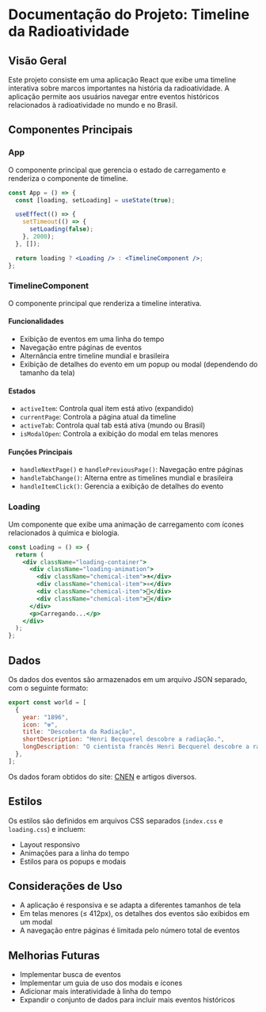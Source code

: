 # Documentação do Projeto: Timeline da Radioatividade

## Visão Geral

Este projeto consiste em uma aplicação React que exibe uma timeline interativa sobre marcos importantes na história da radioatividade. A aplicação permite aos usuários navegar entre eventos históricos relacionados à radioatividade no mundo e no Brasil.

## Componentes Principais

### App

O componente principal que gerencia o estado de carregamento e renderiza o componente de timeline.

```jsx
const App = () => {
  const [loading, setLoading] = useState(true);

  useEffect(() => {
    setTimeout(() => {
      setLoading(false);
    }, 2000); 
  }, []);

  return loading ? <Loading /> : <TimelineComponent />;
};
```


### TimelineComponent

O componente principal que renderiza a timeline interativa.

#### Funcionalidades

- Exibição de eventos em uma linha do tempo
- Navegação entre páginas de eventos
- Alternância entre timeline mundial e brasileira
- Exibição de detalhes do evento em um popup ou modal (dependendo do tamanho da tela)

#### Estados

- `activeItem`: Controla qual item está ativo (expandido)
- `currentPage`: Controla a página atual da timeline
- `activeTab`: Controla qual tab está ativa (mundo ou Brasil)
- `isModalOpen`: Controla a exibição do modal em telas menores

#### Funções Principais

- `handleNextPage()` e `handlePreviousPage()`: Navegação entre páginas
- `handleTabChange()`: Alterna entre as timelines mundial e brasileira
- `handleItemClick()`: Gerencia a exibição de detalhes do evento

### Loading

Um componente que exibe uma animação de carregamento com ícones relacionados à química e biologia.

```jsx
const Loading = () => {
  return (
    <div className="loading-container">
      <div className="loading-animation">
        <div className="chemical-item">⚗️</div>
        <div className="chemical-item">⚛️</div>
        <div className="chemical-item">🧪</div>
        <div className="chemical-item">🧬</div>
      </div>
      <p>Carregando...</p>
    </div>
  );
};
```
## Dados

Os dados dos eventos são armazenados em um arquivo JSON separado, com o seguinte formato:

```javascript
export const world = [
  {
    year: "1896",
    icon: "☢️",
    title: "Descoberta da Radiação",
    shortDescription: "Henri Becquerel descobre a radiação.",
    longDescription: "O cientista francês Henri Becquerel descobre a radiação a partir de experimentos utilizando urânio. Marie S. Curie dá o nome de radioatividade à radiação examinada por Becquerel."
  },
];
```
Os dados foram obtidos do site: [CNEN](https://memoria.cnen.gov.br/memoria/Cronologia.asp?Unidade=Mundo) e artigos diversos.

## Estilos

Os estilos são definidos em arquivos CSS separados (`index.css` e `loading.css`) e incluem:

- Layout responsivo
- Animações para a linha do tempo
- Estilos para os popups e modais

## Considerações de Uso

- A aplicação é responsiva e se adapta a diferentes tamanhos de tela
- Em telas menores (≤ 412px), os detalhes dos eventos são exibidos em um modal
- A navegação entre páginas é limitada pelo número total de eventos

## Melhorias Futuras

- Implementar busca de eventos
- Implementar um guia de uso dos modais e ícones
- Adicionar mais interatividade à linha do tempo
- Expandir o conjunto de dados para incluir mais eventos históricos